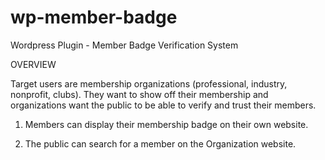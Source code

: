 # wp-member-badge
Wordpress Plugin - Member Badge Verification System

OVERVIEW

Target users are membership organizations (professional, industry, nonprofit, clubs). They want to show off their membership and organizations want the public to be able to verify and trust their members. 

1) Members can display their membership badge on their own website. 

2) The public can search for a member on the Organization website. 

